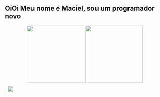 ## OiOi Meu nome é Maciel, sou um programador novo
<div align="center">
  <a href="https://github.com/Maciel-jr">
  <img height="180em" src="https://github-readme-stats.vercel.app/api?username=Maciel-jr&show_icons=true&theme=dracula&include_all_commits=true&count_private=true"/>
  <img height="180em" src="https://github-readme-stats.vercel.app/api/top-langs/?username=Maciel-jr&layout=compact&langs_count=7&theme=dracula"/>
</div>
<div style="margin:10px;">
  <img src="https://cdn.jsdelivr.net/gh/devicons/devicon/icons/css3/css3-original-wordmark.svg" />
</div>

